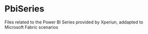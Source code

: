 # PbiSeries
Files related to the Power BI Series provided by Xperiun, addapted to Microsoft Fabric scenarios

